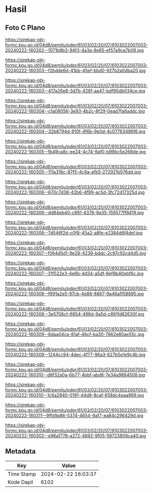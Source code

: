 # Hasil

## Foto C Plano

https://sirekap-obj-formc.kpu.go.id/04d8/pemilu/pdpr/61/03/02/20/07/6103022007003-20240222-160302--1071b6b3-94f3-4a3a-8e65-ef57a9ca7b08.jpg

https://sirekap-obj-formc.kpu.go.id/04d8/pemilu/pdpr/61/03/02/20/07/6103022007003-20240222-160303--f2bdde6d-41bb-45ef-bbd0-927b2a0dba20.jpg

https://sirekap-obj-formc.kpu.go.id/04d8/pemilu/pdpr/61/03/02/20/07/6103022007003-20240222-160303--417a26e8-3d7b-426f-aa47-bdf90db034ce.jpg

https://sirekap-obj-formc.kpu.go.id/04d8/pemilu/pdpr/61/03/02/20/07/6103022007003-20240222-160304--c1a06056-3e93-4b2c-8f29-0ead7fa6addc.jpg

https://sirekap-obj-formc.kpu.go.id/04d8/pemilu/pdpr/61/03/02/20/07/6103022007003-20240222-160304--32b8794d-910f-4f6b-9e0d-4c07763496f6.jpg

https://sirekap-obj-formc.kpu.go.id/04d8/pemilu/pdpr/61/03/02/20/07/6103022007003-20240222-160305--fb49ca8c-ee24-4c74-9af0-b99bc5e268de.jpg

https://sirekap-obj-formc.kpu.go.id/04d8/pemilu/pdpr/61/03/02/20/07/6103022007003-20240222-160305--111a316c-87f5-4c9a-afb5-272921b576dd.jpg

https://sirekap-obj-formc.kpu.go.id/04d8/pemilu/pdpr/61/03/02/20/07/6103022007003-20240222-160306--670c7d38-42b6-4f99-ac5d-3fc72d17325d.jpg

https://sirekap-obj-formc.kpu.go.id/04d8/pemilu/pdpr/61/03/02/20/07/6103022007003-20240222-160306--dd84eb40-c991-4376-9a35-159577ff8419.jpg

https://sirekap-obj-formc.kpu.go.id/04d8/pemilu/pdpr/61/03/02/20/07/6103022007003-20240222-160306--7d546f2d-c0f8-45a2-a8fe-e2384d6f4def.jpg

https://sirekap-obj-formc.kpu.go.id/04d8/pemilu/pdpr/61/03/02/20/07/6103022007003-20240222-160307--f064d5d1-9e28-4239-bddc-2c97c92cd4d5.jpg

https://sirekap-obj-formc.kpu.go.id/04d8/pemilu/pdpr/61/03/02/20/07/6103022007003-20240222-160307--31f522e3-4e6b-4d34-a5df-8ef8b40ebf6c.jpg

https://sirekap-obj-formc.kpu.go.id/04d8/pemilu/pdpr/61/03/02/20/07/6103022007003-20240222-160308--f991a2e5-97cb-4e88-8867-9a46a1f58895.jpg

https://sirekap-obj-formc.kpu.go.id/04d8/pemilu/pdpr/61/03/02/20/07/6103022007003-20240222-160308--3e5706cf-6854-496d-9a5d-c891fd82630f.jpg

https://sirekap-obj-formc.kpu.go.id/04d8/pemilu/pdpr/61/03/02/20/07/6103022007003-20240222-160309--6daa04ca-81af-46cf-ba30-7862e80ae55c.jpg

https://sirekap-obj-formc.kpu.go.id/04d8/pemilu/pdpr/61/03/02/20/07/6103022007003-20240222-160309--1244cc94-4dec-4f77-96a3-627b5e1e9c4b.jpg

https://sirekap-obj-formc.kpu.go.id/04d8/pemilu/pdpr/61/03/02/20/07/6103022007003-20240222-160310--d8f32a0a-6b77-4bbf-abd6-7e34a9884508.jpg

https://sirekap-obj-formc.kpu.go.id/04d8/pemilu/pdpr/61/03/02/20/07/6103022007003-20240222-160310--1c6a2840-0191-44d8-8caf-658dc4eaa969.jpg

https://sirekap-obj-formc.kpu.go.id/04d8/pemilu/pdpr/61/03/02/20/07/6103022007003-20240222-160311--9ffd9a86-5374-4654-9af7-ea84c296429d.jpg

https://sirekap-obj-formc.kpu.go.id/04d8/pemilu/pdpr/61/03/02/20/07/6103022007003-20240222-160302--e96a1776-a272-4892-9f05-58723808ca40.jpg


## Metadata

| Key        | Value               |
| ---------- | ------------------- |
| Time Stamp | 2024-02-22 16:03:37 |
| Kode Dapil | 6102                |



